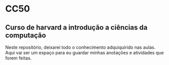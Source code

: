 # CC50
## Curso de harvard a introdução a ciências da computação
Neste repositório, deixarei todo o conhecimento adquiquirido nas aulas. Aqui vai ser um espaço para eu guardar minhas anotações e atividades que forem feitas. 
